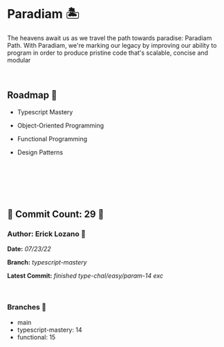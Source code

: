 # Paradiam 🏝

 The heavens await us as we travel the path towards paradise: Paradiam Path. With Paradiam, we're marking our legacy by improving our ability to program in order to produce pristine code that's scalable, concise and modular

&nbsp;

## Roadmap 📜
* Typescript Mastery

* Object-Oriented Programming  

* Functional Programming

* Design Patterns

&nbsp;

&nbsp;

&nbsp;

## 🗿 Commit Count: 29  🗿

### Author: Erick Lozano 🔱

**Date:**
*07/23/22*

**Branch:**
*typescript-mastery*

**Latest Commit:**
*finished type-chal/easy/param-14 exc*

&nbsp;

### Branches 🗻
* main
* typescript-mastery: 14
* functional: 15




<!-- Checklog Command 
git commit -am "updated commitlog 

Get Commit Count:
git shortlog -s -n --all --no-merges 

Get Last Commit Log:
git log --branches

Get Specific Branch Commit Count
git rev-list --count main


--->
